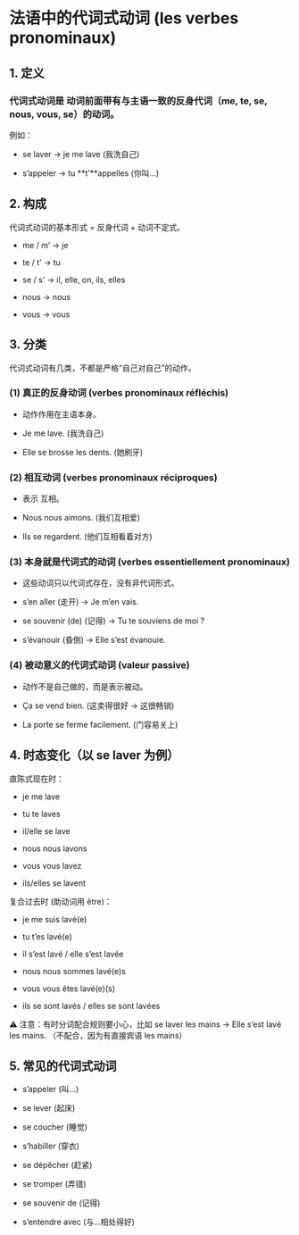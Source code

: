 # 法语中的代词式动词 (les verbes pronominaux)

## 1. 定义

### 代词式动词是 动词前面带有与主语一致的反身代词（me, te, se, nous, vous, se）的动词。
例如：

 - se laver → je me lave (我洗自己)

 - s’appeler → tu **t’**appelles (你叫…)

## 2. 构成

代词式动词的基本形式 = 反身代词 + 动词不定式。

 - me / m’ → je

 - te / t’ → tu

 - se / s’ → il, elle, on, ils, elles

 - nous → nous

 - vous → vous

## 3. 分类

代词式动词有几类，不都是严格“自己对自己”的动作。

### (1) 真正的反身动词 (verbes pronominaux réfléchis)

 - 动作作用在主语本身。

 - Je me lave. (我洗自己)

 - Elle se brosse les dents. (她刷牙)

### (2) 相互动词 (verbes pronominaux réciproques)

 - 表示 互相。

 - Nous nous aimons. (我们互相爱)

 - Ils se regardent. (他们互相看着对方)

### (3) 本身就是代词式的动词 (verbes essentiellement pronominaux)

 - 这些动词只以代词式存在，没有非代词形式。

 - s’en aller (走开) → Je m’en vais.

 - se souvenir (de) (记得) → Tu te souviens de moi ?

 - s’évanouir (昏倒) → Elle s’est évanouie.

### (4) 被动意义的代词式动词 (valeur passive)

 - 动作不是自己做的，而是表示被动。

 - Ça se vend bien. (这卖得很好 → 这很畅销)

 - La porte se ferme facilement. (门容易关上)

## 4. 时态变化（以 se laver 为例）

直陈式现在时：

 - je me lave

 - tu te laves

 - il/elle se lave

 - nous nous lavons

 - vous vous lavez

 - ils/elles se lavent

复合过去时 (助动词用 être)：

 - je me suis lavé(e)

 - tu t’es lavé(e)

 - il s’est lavé / elle s’est lavée

 - nous nous sommes lavé(e)s

 - vous vous êtes lavé(e)(s)

 - ils se sont lavés / elles se sont lavées

⚠️ 注意：有时分词配合规则要小心，比如 se laver les mains → Elle s’est lavé les mains. （不配合，因为有直接宾语 les mains）

## 5. 常见的代词式动词

 - s’appeler (叫…)

 - se lever (起床)

 - se coucher (睡觉)

 - s’habiller (穿衣)

 - se dépêcher (赶紧)

 - se tromper (弄错)

 - se souvenir de (记得)

 - s’entendre avec (与…相处得好)